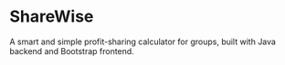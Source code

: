 # ShareWise
A smart and simple profit-sharing calculator for groups, built with Java backend and Bootstrap frontend.
